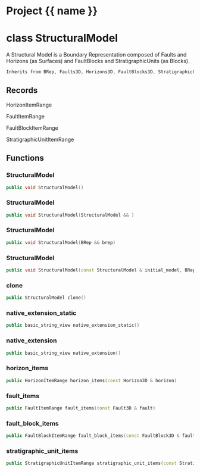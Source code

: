 <script setup>
import {useRoute} from 'vitepress'
const {path} = useRoute()
const tokens = path.split('/')
const words = tokens[2].split('-');
for (let i = 0; i < words.length; i++) {
    words[i] = words[i].charAt(0).toUpperCase() + words[i].slice(1);
    words[i] = words[i].replace('geode', 'Geode')
}
const name = words.join('-');
</script>
# Project {{ name }}

# class StructuralModel


 A Structural Model is a Boundary Representation composed of Faults and Horizons (as Surfaces) and FaultBlocks and StratigraphicUnits (as Blocks).



```cpp
Inherits from BRep, Faults3D, Horizons3D, FaultBlocks3D, StratigraphicUnits3D
```



## Records

HorizonItemRange

FaultItemRange

FaultBlockItemRange

StratigraphicUnitItemRange



## Functions

### StructuralModel

```cpp
public void StructuralModel()
```


### StructuralModel

```cpp
public void StructuralModel(StructuralModel && )
```


### StructuralModel

```cpp
public void StructuralModel(BRep && brep)
```


### StructuralModel

```cpp
public void StructuralModel(const StructuralModel & initial_model, BRep && brep, const ModelGenericMapping & initial_to_brep_mappings)
```


### clone

```cpp
public StructuralModel clone()
```


### native_extension_static

```cpp
public basic_string_view native_extension_static()
```


### native_extension

```cpp
public basic_string_view native_extension()
```


### horizon_items

```cpp
public HorizonItemRange horizon_items(const Horizon3D & horizon)
```


### fault_items

```cpp
public FaultItemRange fault_items(const Fault3D & fault)
```


### fault_block_items

```cpp
public FaultBlockItemRange fault_block_items(const FaultBlock3D & fault_block)
```


### stratigraphic_unit_items

```cpp
public StratigraphicUnitItemRange stratigraphic_unit_items(const StratigraphicUnit3D & stratigraphic_unit)
```




